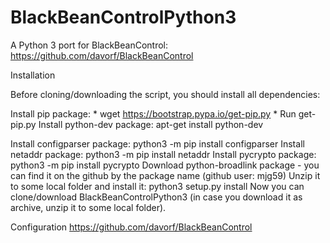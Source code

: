 # BlackBeanControlPython3
A Python 3 port for BlackBeanControl: https://github.com/davorf/BlackBeanControl

Installation

Before cloning/downloading the script, you should install all dependencies:

Install pip package: * wget https://bootstrap.pypa.io/get-pip.py * Run get-pip.py
Install python-dev package: apt-get install python-dev

Install configparser package: python3 -m pip install configparser
Install netaddr package: python3 -m pip install netaddr
Install pycrypto package: python3 -m pip install pycrypto
Download python-broadlink package - you can find it on the github by the package name (github user: mjg59)
Unzip it to some local folder and install it: python3 setup.py install
Now you can clone/download BlackBeanControlPython3 (in case you download it as archive, unzip it to some local folder).

Configuration
https://github.com/davorf/BlackBeanControl
